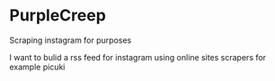 # PurpleCreep
Scraping instagram for purposes

I want to bulid a rss feed for instagram using online sites scrapers for example picuki


